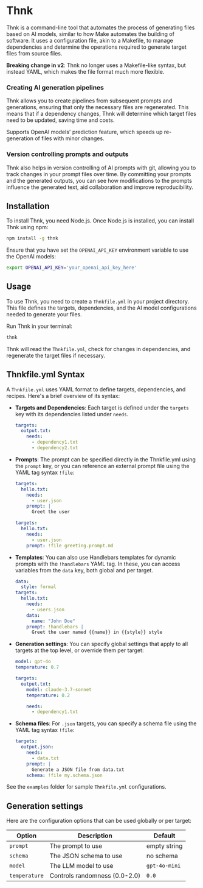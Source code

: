 # Thnk

Thnk is a command-line tool that automates the process of generating files based on AI models, similar to how Make automates the building of software. It uses a configuration file, akin to a Makefile, to manage dependencies and determine the operations required to generate target files from source files.

**Breaking change in v2**: Thnk no longer uses a Makefile-like syntax, but instead YAML, which makes the file format much more flexible.

### Creating AI generation pipelines

Thnk allows you to create pipelines from subsequent prompts and generations, ensuring that only the necessary files are regenerated. This means that if a dependency changes, Thnk will determine which target files need to be updated, saving time and costs.

Supports OpenAI models' prediction feature, which speeds up re-generation of files with minor changes.

### Version controlling prompts and outputs

Thnk also helps in version controlling of AI prompts with git, allowing you to track changes in your prompt files over time. By committing your prompts and the generated outputs, you can see how modifications to the prompts influence the generated text, aid collaboration and improve reproducibility.

## Installation

To install Thnk, you need Node.js. Once Node.js is installed, you can install Thnk using npm:

```bash
npm install -g thnk
```

Ensure that you have set the `OPENAI_API_KEY` environment variable to use the OpenAI models:

```bash
export OPENAI_API_KEY='your_openai_api_key_here'
```

## Usage

To use Thnk, you need to create a `Thnkfile.yml` in your project directory. This file defines the targets, dependencies, and the AI model configurations needed to generate your files.

Run Thnk in your terminal:

```bash
thnk
```

Thnk will read the `Thnkfile.yml`, check for changes in dependencies, and regenerate the target files if necessary.

## Thnkfile.yml Syntax

A `Thnkfile.yml` uses YAML format to define targets, dependencies, and recipes. Here's a brief overview of its syntax:

- **Targets and Dependencies**: Each target is defined under the `targets` key with its dependencies listed under `needs`.

  ```yaml
  targets:
    output.txt:
      needs:
        - dependency1.txt
        - dependency2.txt
  ```

- **Prompts**: The prompt can be specified directly in the Thnkfile.yml using the `prompt` key, or you can reference an external prompt file using the YAML tag syntax `!file`:

  ```yaml
  targets:
    hello.txt:
      needs:
        - user.json
      prompt: |
        Greet the user
  ```

  ```yaml
  targets:
    hello.txt:
      needs:
        - user.json
      prompt: !file greeting.prompt.md
  ```
  
- **Templates**:
  You can also use Handlebars templates for dynamic prompts with the `!handlebars` YAML tag. In these, you can access variables from the `data` key, both global and per target.
  
  ```yaml
  data:
    style: formal
  targets:
    hello.txt:
      needs:
        - users.json
      data:
        name: "John Doe"
      prompt: !handlebars |
        Greet the user named {{name}} in {{style}} style
  ```

- **Generation settings**: You can specify global settings that apply to all targets at the top level, or override them per target:

  ```yaml
  model: gpt-4o
  temperature: 0.7

  targets:
    output.txt:
      model: claude-3.7-sonnet
      temperature: 0.2

      needs:
        - dependency1.txt
  ```

- **Schema files**: For `.json` targets, you can specify a schema file using the YAML tag syntax `!file`:

  ```yaml
  targets:
    output.json:
      needs:
        - data.txt
      prompt: |
        Generate a JSON file from data.txt
      schema: !file my.schema.json
  ```

See the `examples` folder for sample `Thnkfile.yml` configurations.

## Generation settings

Here are the configuration options that can be used globally or per target:

| Option        | Description                   | Default       |
| ------------- | ----------------------------- | ------------- |
| `prompt`      | The prompt to use             | empty string  |
| `schema`      | The JSON schema to use        | no schema     |
| `model`       | The LLM model to use          | `gpt-4o-mini` |
| `temperature` | Controls randomness (0.0-2.0) | `0.0`         |
